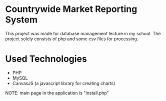 # Countrywide Market Reporting System

This project was made for database management lecture in my school. The project solely consists of php and some csv files for processing.

# Used Technologies
- PHP
- MySQL
- CanvasJS  (a javascript library for creating charts)

NOTE: main page in the application is "install.php"

